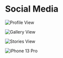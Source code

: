 # Social Media

![Profile View](https://user-images.githubusercontent.com/64448202/213350446-d8a80845-91be-4dd8-865b-e10c63e4675c.png)

![Gallery View](https://user-images.githubusercontent.com/64448202/213350697-994d9364-16f0-4faa-8c3c-2b6410fd3ece.png)

![Stories View](https://user-images.githubusercontent.com/64448202/213350761-2bc8a473-1713-4ea5-a585-6031fbd0852c.png)



![iPhone 13 Pro](https://user-images.githubusercontent.com/64448202/213350417-3f8bfd96-88c7-4969-a4be-7e867bbd66ab.png)



